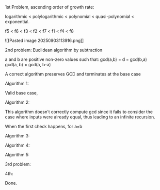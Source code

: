 
1st Problem, ascending order of growth rate:

logarithmic < polylogarithmic < polynomial < quasi-polynomial < exponential.

f5 < f6 < f3 < f2 < f7 < f1 < f4 < f8

![[Pasted image 20250903113916.png]]


2nd problem:
Euclidean algorithm by subtraction

a and b are positive non-zero values such that:
gcd(a,b) = d = gcd(b,a)
gcd(a, b) = gcd(a, b-a)

A correct algorithm preserves GCD and terminates at the base case

Algorithm 1:

Valid base case, 

Algorithm 2:

This algorithm doesn't correctly compute gcd since it fails to consider the case where inputs were already equal, thus leading to an infinite recursion.

When the first check happens, for a=b 

Algorithm 3:

Algorithm 4:

Algorithm 5:

3rd problem:

4th:

Done.